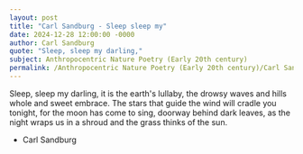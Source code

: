 ```yaml
---
layout: post
title: "Carl Sandburg - Sleep sleep my"
date: 2024-12-28 12:00:00 -0000
author: Carl Sandburg
quote: "Sleep, sleep my darling,"
subject: Anthropocentric Nature Poetry (Early 20th century)
permalink: /Anthropocentric Nature Poetry (Early 20th century)/Carl Sandburg/Carl Sandburg - Sleep sleep my
---
```


Sleep, sleep my darling,
it is the earth's lullaby,
the drowsy waves and hills
whole and sweet embrace.
The stars that guide the wind
will cradle you tonight,
for the moon has come to sing,
doorway behind dark leaves,
as the night wraps us in a shroud
and the grass thinks of the sun.

- Carl Sandburg
